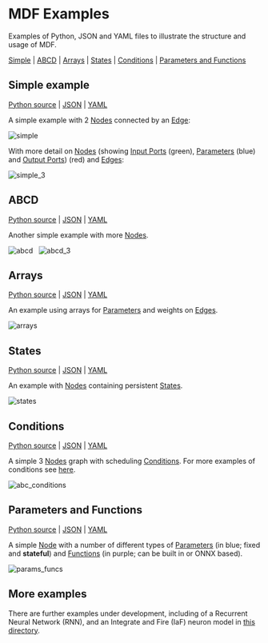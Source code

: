 # MDF Examples
Examples of Python, JSON and YAML files to illustrate the structure and usage of MDF.

[Simple](#simple-example) | [ABCD](#abcd) | [Arrays](#arrays) | [States](#states) | [Conditions](#conditions) | [Parameters and Functions](#parameters-and-functions)

## Simple example

[Python source](simple.py) | [JSON](Simple.json) | [YAML](Simple.yaml)

A simple example with 2 [Nodes](https://mdf.readthedocs.io/en/latest/api/Specification.html#node) connected by an [Edge](https://mdf.readthedocs.io/en/latest/api/Specification.html#edge):

![simple](images/simple.png)

With more detail on [Nodes](https://mdf.readthedocs.io/en/latest/api/Specification.html#node) (showing [Input Ports](https://mdf.readthedocs.io/en/latest/api/Specification.html#inputport) (green), [Parameters](https://mdf.readthedocs.io/en/latest/api/Specification.html#parameter) (blue) and [Output Ports](https://mdf.readthedocs.io/en/latest/api/Specification.html#output_port)) (red) and [Edges](https://mdf.readthedocs.io/en/latest/api/Specification.html#edge):


 ![simple_3](images/simple_3.png)


## ABCD

[Python source](abcd.py) | [JSON](ABCD.json) | [YAML](ABCD.yaml)

Another simple example with more [Nodes](https://mdf.readthedocs.io/en/latest/api/Specification.html#node).

![abcd](images/abcd.png) &nbsp; ![abcd_3](images/abcd_3.png)

## Arrays

[Python source](arrays.py) | [JSON](Arrays.json) | [YAML](Arrays.yaml)

An example using arrays for [Parameters](https://mdf.readthedocs.io/en/latest/api/Specification.html#parameter) and weights on [Edges](https://mdf.readthedocs.io/en/latest/api/Specification.html#edge).

![arrays](images/arrays.png)

## States

[Python source](states.py) | [JSON](States.json) | [YAML](States.yaml)

An example with [Nodes](https://mdf.readthedocs.io/en/latest/api/Specification.html#node) containing persistent [States](https://mdf.readthedocs.io/en/latest/api/Specification.html#state).

![states](images/states.png)


## Conditions

[Python source](abc_conditions.py) | [JSON](abc_conditions.json) | [YAML](abc_conditions.yaml)

A simple 3 [Nodes](https://mdf.readthedocs.io/en/latest/api/Specification.html#node) graph with scheduling [Conditions](https://mdf.readthedocs.io/en/latest/api/Specification.html#condition). For more examples of conditions see [here](conditions/README.md).

![abc_conditions](images/abc_conditions.png)

## Parameters and Functions

[Python source](params_funcs.py) | [JSON](ParametersFunctions.json) | [YAML](ParametersFunctions.yaml)

A simple [Node](https://mdf.readthedocs.io/en/latest/api/Specification.html#node) with a number of different types of [Parameters](https://mdf.readthedocs.io/en/latest/api/Specification.html#parameter) (in blue; fixed and **stateful**) and [Functions](https://mdf.readthedocs.io/en/latest/api/Specification.html#function) (in purple; can be built in or ONNX based).

![params_funcs](images/params_funcs.png)

## More examples

There are further examples under development, including of a Recurrent Neural Network (RNN), and an Integrate and Fire (IaF) neuron model in [this directory](RNN).
